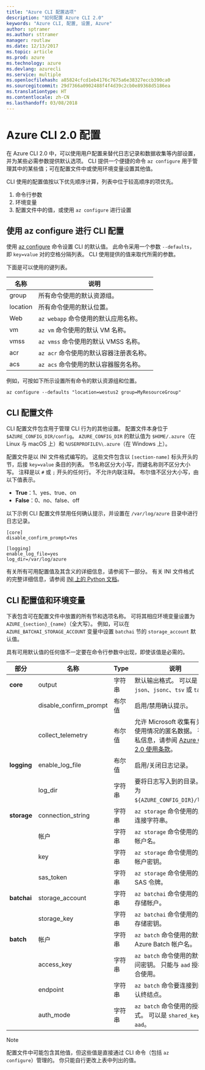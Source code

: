 ```yaml
---
title: "Azure CLI 配置选项"
description: "如何配置 Azure CLI 2.0"
keywords: "Azure CLI, 配置, 设置, Azure"
author: sptramer
ms.author: sttramer
manager: routlaw
ms.date: 12/13/2017
ms.topic: article
ms.prod: azure
ms.technology: azure
ms.devlang: azurecli
ms.service: multiple
ms.openlocfilehash: a85824cfcd1eb4176c7675a6e38327eccb390ca0
ms.sourcegitcommit: 29d7366a0902488f4f4d39c2cb0e89368d5186ea
ms.translationtype: HT
ms.contentlocale: zh-CN
ms.lasthandoff: 03/08/2018
---
```

# <a name="azure-cli-20-configuration"></a>Azure CLI 2.0 配置

在 Azure CLI 2.0 中，可以使用用户配置来替代日志记录和数据收集等内部设置，并为某些必需参数提供默认选项。 CLI 提供一个便捷的命令 `az configure` 用于管理其中的某些值；可在配置文件中或使用环境变量设置其他值。

CLI 使用的配置值按以下优先顺序计算，列表中位于较高顺序的项优先。

1. 命令行参数
2. 环境变量
3. 配置文件中的值，或使用 `az configure` 进行设置

## <a name="cli-configuration-with-az-configure"></a>使用 az configure 进行 CLI 配置

使用 [az configure](/cli/azure/reference-index#az_configure) 命令设置 CLI 的默认值。
此命令采用一个参数 `--defaults`，即 `key=value` 对的空格分隔列表。 CLI 使用提供的值来取代所需的参数。

下面是可以使用的键列表。

| 名称 | 说明 |
|------|-------------|
| group | 所有命令使用的默认资源组。 |
| location | 所有命令使用的默认位置。 |
| Web | `az webapp` 命令使用的默认应用名称。 |
| vm | `az vm` 命令使用的默认 VM 名称。 |
| vmss | `az vmss` 命令使用的默认 VMSS 名称。 |
| acr | `az acr` 命令使用的默认容器注册表名称。 |
| acs | `az acs` 命令使用的默认容器服务名称。 |

例如，可按如下所示设置所有命令的默认资源组和位置。

```azurecli
az configure --defaults "location=westus2 group=MyResourceGroup"
```

## <a name="cli-configuration-file"></a>CLI 配置文件

CLI 配置文件包含用于管理 CLI 行为的其他设置。 配置文件本身位于 `$AZURE_CONFIG_DIR/config`。 `AZURE_CONFIG_DIR` 的默认值为 `$HOME/.azure`（在 Linux 与 macOS 上）和 `%USERPROFILE%\.azure`（在 Windows 上）。

配置文件是以 INI 文件格式编写的。 这些文件包含以 `[section-name]` 标头开头的节，后接 `key=value` 条目的列表。 节名称区分大小写，而键名称则不区分大小写。
注释是以 `#` 或 `;` 开头的任何行。 不允许内联注释。 布尔值不区分大小写，由以下值表示。

* __True__：1、yes、true、on
* __False__：0、no、false、off

以下示例 CLI 配置文件禁用任何确认提示，并设置在 `/var/log/azure` 目录中进行日志记录。

```
[core]
disable_confirm_prompt=Yes

[logging]
enable_log_file=yes
log_dir=/var/log/azure
```

有关所有可用配置值及其含义的详细信息，请参阅下一部分。 有关 INI 文件格式的完整详细信息，请参阅 [INI 上的 Python 文档](https://docs.python.org/3/library/configparser.html#supported-ini-file-structure)。

## <a name="cli-configuration-values-and-environment-variables"></a>CLI 配置值和环境变量

下表包含可在配置文件中放置的所有节和选项名称。 可将其相应环境变量设置为 `AZURE_{section}_{name}`（全大写）。 例如，可以在 `AZURE_BATCHAI_STORAGE_ACCOUNT` 变量中设置 `batchai` 节的 `storage_account` 默认值。

具有可用默认值的任何值不一定要在命令行参数中出现，即使该值是必需的。

| 部分 | 名称      | Type | 说明|
|---------|-----------|------|------------|
| __core__ | output | 字符串 | 默认输出格式。 可以是 `json`、`jsonc`、`tsv` 或 `table`。 |
| | disable\_confirm\_prompt | 布尔值 | 启用/禁用确认提示。 |
| | collect\_telemetry | 布尔值 | 允许 Microsoft 收集有关 CLI 使用情况的匿名数据。 有关隐私信息，请参阅 [Azure CLI 2.0 使用条款](http://aka.ms/AzureCliLegal)。 |
| __logging__ | enable\_log\_file | 布尔值 | 启用/关闭日志记录。 |
| | log\_dir | 字符串 | 要将日志写入到的目录。 默认为 `${AZURE_CONFIG_DIR}/logs`。 |
| __storage__ | connection\_string | 字符串 | `az storage` 命令使用的默认连接字符串。 |
| | 帐户 | 字符串 | `az storage` 命令使用的默认帐户名。 |
| | key | 字符串 | `az storage` 命令使用的默认帐户密钥。 |
| | sas\_token | 字符串 | `az storage` 命令使用的默认 SAS 令牌。 |
| __batchai__ | storage\_account | 字符串 | `az batchai` 命令使用的默认存储帐户。 |
| | storage\_key | 字符串 | `az batchai` 命令使用的默认存储密钥。 |
| __batch__ | 帐户 | 字符串 | `az batch` 命令使用的默认 Azure Batch 帐户名。 |
| | access\_key | 字符串 | `az batch` 命令使用的默认访问密钥。 只能与 `aad` 授权配合使用。 |
| | endpoint | 字符串 | `az batch` 命令要连接到的默认终结点。 |
| | auth\_mode | 字符串 | `az batch` 命令使用的授权模式。 可以是 `shared_key` 或 `aad`。 |

> [!NOTE]
> 配置文件中可能包含其他值，但这些值是直接通过 CLI 命令（包括 `az configure`）管理的。 你只能自行更改上表中列出的值。
